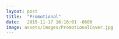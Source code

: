 ```yaml
---
layout: post
title:  "Promotional"
date:   2015-11-17 16:16:01 -0600
image: assets/images/PromotionalCover.jpg
---
```

